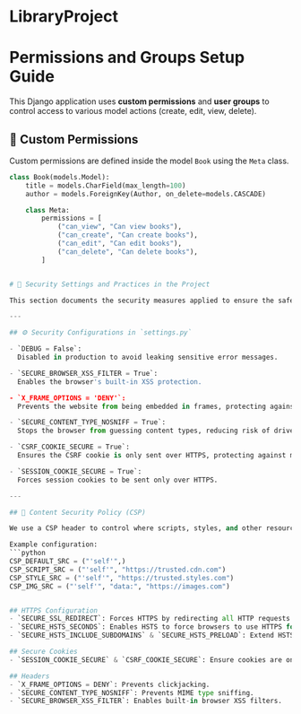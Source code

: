 # LibraryProject

# Permissions and Groups Setup Guide

This Django application uses **custom permissions** and **user groups** to control access to various model actions (create, edit, view, delete).

## 🔐 Custom Permissions

Custom permissions are defined inside the model `Book` using the `Meta` class.

```python
class Book(models.Model):
    title = models.CharField(max_length=100)
    author = models.ForeignKey(Author, on_delete=models.CASCADE)

    class Meta:
        permissions = [
            ("can_view", "Can view books"),
            ("can_create", "Can create books"),
            ("can_edit", "Can edit books"),
            ("can_delete", "Can delete books"),
        ]


# 🔐 Security Settings and Practices in the Project

This section documents the security measures applied to ensure the safety and privacy of user data and to protect against common web vulnerabilities.

---

## ⚙️ Security Configurations in `settings.py`

- `DEBUG = False`:  
  Disabled in production to avoid leaking sensitive error messages.

- `SECURE_BROWSER_XSS_FILTER = True`:  
  Enables the browser's built-in XSS protection.

- `X_FRAME_OPTIONS = 'DENY'`:  
  Prevents the website from being embedded in frames, protecting against clickjacking attacks.

- `SECURE_CONTENT_TYPE_NOSNIFF = True`:  
  Stops the browser from guessing content types, reducing risk of drive-by download attacks.

- `CSRF_COOKIE_SECURE = True`:  
  Ensures the CSRF cookie is only sent over HTTPS, protecting against man-in-the-middle attacks.

- `SESSION_COOKIE_SECURE = True`:  
  Forces session cookies to be sent only over HTTPS.

---

## 🧱 Content Security Policy (CSP)

We use a CSP header to control where scripts, styles, and other resources can be loaded from.

Example configuration:
```python
CSP_DEFAULT_SRC = ("'self'",)
CSP_SCRIPT_SRC = ("'self'", "https://trusted.cdn.com")
CSP_STYLE_SRC = ("'self'", "https://trusted.styles.com")
CSP_IMG_SRC = ("'self'", "data:", "https://images.com")


## HTTPS Configuration
- `SECURE_SSL_REDIRECT`: Forces HTTPS by redirecting all HTTP requests.
- `SECURE_HSTS_SECONDS`: Enables HSTS to force browsers to use HTTPS for 1 year.
- `SECURE_HSTS_INCLUDE_SUBDOMAINS` & `SECURE_HSTS_PRELOAD`: Extend HSTS to subdomains and allow browser preload.

## Secure Cookies
- `SESSION_COOKIE_SECURE` & `CSRF_COOKIE_SECURE`: Ensure cookies are only sent over secure connections.

## Headers
- `X_FRAME_OPTIONS = DENY`: Prevents clickjacking.
- `SECURE_CONTENT_TYPE_NOSNIFF`: Prevents MIME type sniffing.
- `SECURE_BROWSER_XSS_FILTER`: Enables built-in browser XSS filters.